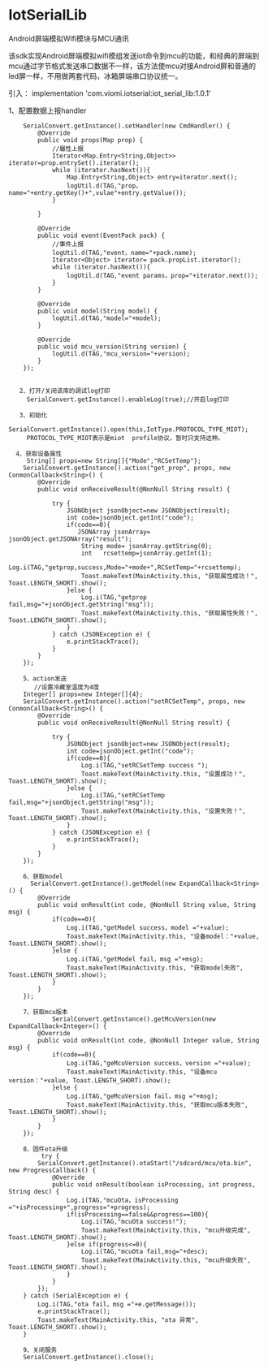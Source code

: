 # IotSerialLib
Android屏端模拟Wifi模块与MCU通讯

该sdk实现Android屏端模拟wifi模组发送iot命令到mcu的功能，和经典的屏端到mcu通过字节格式发送串口数据不一样，该方法使mcu对接Android屏和普通的led屏一样，不用做两套代码，冰箱屏端串口协议统一。


引入：
implementation 'com.viomi.iotserial:iot_serial_lib:1.0.1'

1、配置数据上报handler


        SerialConvert.getInstance().setHandler(new CmdHandler() {
            @Override
            public void props(Map prop) {
                //屬性上报
                Iterator<Map.Entry<String,Object>> iterator=prop.entrySet().iterator();
                while (iterator.hasNext()){
                    Map.Entry<String,Object> entry=iterator.next();
                    logUtil.d(TAG,"prop，name="+entry.getKey()+",vulae"+entry.getValue());
                }

            }

            @Override
            public void event(EventPack pack) {
                //事件上报
                logUtil.d(TAG,"event，name="+pack.name);
                Iterator<Object> iterator= pack.propList.iterator();
                while (iterator.hasNext()){
                    logUtil.d(TAG,"event params，prop="+iterator.next());
                }
            }

            @Override
            public void model(String model) {
                logUtil.d(TAG,"model="+model);
            }

            @Override
            public void mcu_version(String version) {
                logUtil.d(TAG,"mcu_version="+version);
            }
        });
        
        
       2、打开/关闭该库的调试log打印
         SerialConvert.getInstance().enableLog(true);//开启log打印
         
       3、初始化
         SerialConvert.getInstance().open(this,IotType.PROTOCOL_TYPE_MIOT);
         PROTOCOL_TYPE_MIOT表示是miot  profile协议，暂时只支持这种。
         
      4、获取设备属性
         String[] props=new String[]{"Mode","RCSetTemp"};
        SerialConvert.getInstance().action("get_prop", props, new ConmonCallback<String>() {
            @Override
            public void onReceiveResult(@NonNull String result) {

                try {
                    JSONObject jsonObject=new JSONObject(result);
                    int code=jsonObject.getInt("code");
                    if(code==0){
                       JSONArray jsonArray= jsonObject.getJSONArray("result");
                        String mode= jsonArray.getString(0);
                        int   rcsettemp=jsonArray.getInt(1);
                        Log.i(TAG,"getprop,success,Mode="+mode+",RCSetTemp="+rcsettemp);
                        Toast.makeText(MainActivity.this, "获取属性成功！", Toast.LENGTH_SHORT).show();
                    }else {
                        Log.i(TAG,"getprop fail,msg="+jsonObject.getString("msg"));
                        Toast.makeText(MainActivity.this, "获取属性失败！", Toast.LENGTH_SHORT).show();
                    }
                } catch (JSONException e) {
                    e.printStackTrace();
                }
            }
        });
        
        5、action发送
           //设置冷藏室温度为4度
        Integer[] props=new Integer[]{4};
        SerialConvert.getInstance().action("setRCSetTemp", props, new ConmonCallback<String>() {
            @Override
            public void onReceiveResult(@NonNull String result) {

                try {
                    JSONObject jsonObject=new JSONObject(result);
                    int code=jsonObject.getInt("code");
                    if(code==0){
                        Log.i(TAG,"setRCSetTemp success ");
                        Toast.makeText(MainActivity.this, "设置成功！", Toast.LENGTH_SHORT).show();
                    }else {
                        Log.i(TAG,"setRCSetTemp fail,msg="+jsonObject.getString("msg"));
                        Toast.makeText(MainActivity.this, "设置失败！", Toast.LENGTH_SHORT).show();
                    }
                } catch (JSONException e) {
                    e.printStackTrace();
                }
            }
        });
        
        6、获取model
          SerialConvert.getInstance().getModel(new ExpandCallback<String>() {
            @Override
            public void onResult(int code, @NonNull String value, String msg) {
                if(code==0){
                    Log.i(TAG,"getModel success，model ="+value);
                    Toast.makeText(MainActivity.this, "设备model："+value, Toast.LENGTH_SHORT).show();
                }else {
                    Log.i(TAG,"getModel fail，msg ="+msg);
                    Toast.makeText(MainActivity.this, "获取model失败", Toast.LENGTH_SHORT).show();
                }
            }
        });
        
        7、获取mcu版本
                SerialConvert.getInstance().getMcuVersion(new ExpandCallback<Integer>() {
            @Override
            public void onResult(int code, @NonNull Integer value, String msg) {
                if(code==0){
                    Log.i(TAG,"geMcuVersion success，version ="+value);
                    Toast.makeText(MainActivity.this, "设备mcu version："+value, Toast.LENGTH_SHORT).show();
                }else {
                    Log.i(TAG,"geMcuVersion fail，msg ="+msg);
                    Toast.makeText(MainActivity.this, "获取mcu版本失败", Toast.LENGTH_SHORT).show();
                }
            }
        });
        
        8、固件ota升级
             try {
            SerialConvert.getInstance().otaStart("/sdcard/mcu/ota.bin", new ProgressCallback() {
                @Override
                public void onResult(boolean isProcessing, int progress, String desc) {
                    Log.i(TAG,"mcuOta，isProcessing  ="+isProcessing+",progress="+progress);
                    if(isProcessing==false&&progress==100){
                        Log.i(TAG,"mcuOta success!");
                        Toast.makeText(MainActivity.this, "mcu升级完成", Toast.LENGTH_SHORT).show();
                    }else if(progress<=0){
                        Log.i(TAG,"mcuOta fail,msg="+desc);
                        Toast.makeText(MainActivity.this, "mcu升级失败", Toast.LENGTH_SHORT).show();
                    }
                }
            });
        } catch (SerialException e) {
            Log.i(TAG,"ota fail，msg ="+e.getMessage());
            e.printStackTrace();
            Toast.makeText(MainActivity.this, "ota 异常", Toast.LENGTH_SHORT).show();
        }
        
        9、关闭服务
        SerialConvert.getInstance().close();
